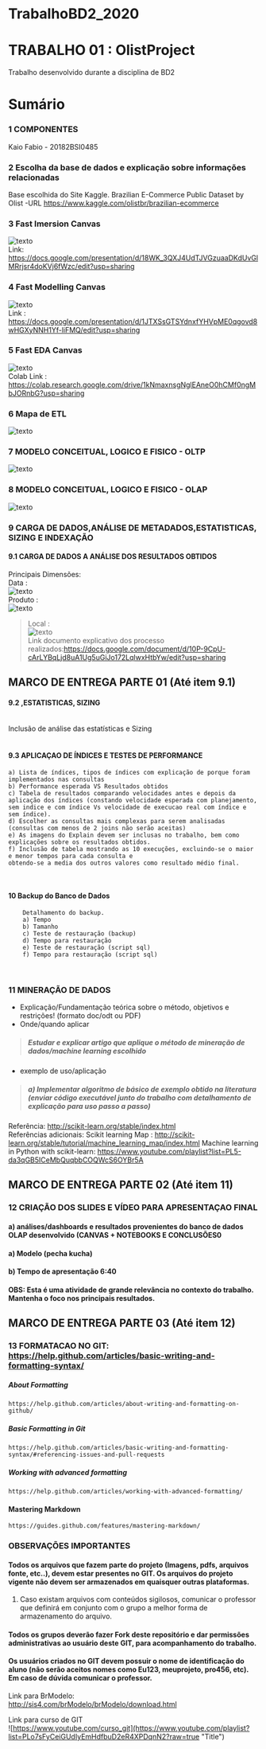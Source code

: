 # TrabalhoBD2_2020


# TRABALHO 01 : OlistProject
Trabalho desenvolvido durante a disciplina de BD2
 
# Sumário

### 1	COMPONENTES<br>
Kaio Fabio - 20182BSI0485<br>


### 2	Escolha da base de dados e explicação sobre informações relacionadas <br>
Base escolhida do Site Kaggle.
Brazilian E-Commerce Public Dataset by Olist -URL https://www.kaggle.com/olistbr/brazilian-ecommerce<br>

### 3 Fast Imersion Canvas <br>
![texto](https://github.com/KaioSSL/TrabalhoBD2_2020/blob/main/Imagens/Fast%20Immersion%20Canvas%20-%20E-commerce%20Brazil.png)<br>
Link: https://docs.google.com/presentation/d/18WK_3QXJ4UdTJVGzuaaDKdUvGlMRrjsr4doKVj6fWzc/edit?usp=sharing<br>

### 4 Fast Modelling Canvas<br>
![texto](https://github.com/KaioSSL/TrabalhoBD2_2020/blob/main/Imagens/AR_03b%20-%20Fast%20Modelling%20Canvas_AL.png)<br>
Link : https://docs.google.com/presentation/d/1JTXSsGTSYdnxfYHVpME0qgovd8wHGXyNNH1Yf-liFMQ/edit?usp=sharing
### 5 Fast EDA Canvas<br>
![texto](https://github.com/KaioSSL/TrabalhoBD2_2020/blob/main/Imagens/AR_04%20-%20Fast%20EDA%20Canvas_AL.png)<br>
Colab Link : https://colab.research.google.com/drive/1kNmaxnsgNglEAneO0hCMf0ngMbJORnbG?usp=sharing<br>
### 6 Mapa de ETL<br>
![texto](https://github.com/KaioSSL/TrabalhoBD2_2020/blob/main/Imagens/AR_0e%20-%20Fast%20ETL%20Canvas_AL.png)<br>
### 7	MODELO CONCEITUAL, LOGICO E FISICO - OLTP<br>
![texto](https://github.com/KaioSSL/TrabalhoBD2_2020/blob/main/Imagens/OLTP-CONCEITUAL.png)<br>

### 8	MODELO CONCEITUAL, LOGICO E FISICO - OLAP<br>
![texto](https://github.com/KaioSSL/TrabalhoBD2_2020/blob/main/Imagens/OLAP-CONCEITUAL.png)<br>

### 9 CARGA DE DADOS,ANÁLISE DE METADADOS,ESTATISTICAS, SIZING E INDEXAÇÃO<br>
#### 9.1	CARGA DE DADOS A ANÁLISE DOS RESULTADOS OBTIDOS<br>
Principais Dimensões:<br>
Data :<br>
![texto](https://github.com/KaioSSL/TrabalhoBD2_2020/blob/main/Imagens/DIM_DATA_PENTAHO.PNG)<br>
Produto :<br>
![texto](https://github.com/KaioSSL/TrabalhoBD2_2020/blob/main/Imagens/DIM_PRODUTO_PENTAHO.png)<br>
>Local :<br>
![texto](https://github.com/KaioSSL/TrabalhoBD2_2020/blob/main/Imagens/DIM_LOCAL_PENTAHO.png)<br>
Link documento explicativo dos processo realizados:https://docs.google.com/document/d/10P-9CpU-cArLYBqLjd8uA1Ug5uGiJo172LqlwxHtbYw/edit?usp=sharing


##   MARCO DE ENTREGA PARTE 01 (Até item 9.1)


#### 9.2	,ESTATISTICAS, SIZING<br>
<br>
Inclusão de análise das estatísticas e Sizing
<br>
<br>

#### 9.3	APLICAÇAO DE ÍNDICES E TESTES DE PERFORMANCE<br>
    a) Lista de índices, tipos de índices com explicação de porque foram implementados nas consultas 
    b) Performance esperada VS Resultados obtidos
    c) Tabela de resultados comparando velocidades antes e depois da aplicação dos índices (constando velocidade esperada com planejamento, sem indice e com índice Vs velocidade de execucao real com índice e sem índice).
    d) Escolher as consultas mais complexas para serem analisadas (consultas com menos de 2 joins não serão aceitas)
    e) As imagens do Explain devem ser inclusas no trabalho, bem como explicações sobre os resultados obtidos.
    f) Inclusão de tabela mostrando as 10 execuções, excluindo-se o maior e menor tempos para cada consulta e 
    obtendo-se a media dos outros valores como resultado médio final.
<br>

#### 10 Backup do Banco de Dados<br>
        Detalhamento do backup.
        a) Tempo
        b) Tamanho
        c) Teste de restauração (backup)
        d) Tempo para restauração
        e) Teste de restauração (script sql)
        f) Tempo para restauração (script sql)
<br>


### 11 MINERAÇÃO DE DADOS

* Explicação/Fundamentação teórica sobre o método, objetivos e restrições! (formato doc/odt ou PDF)
* Onde/quando aplicar 
> ##### Estudar e explicar artigo que aplique o método de mineração de dados/machine learning escolhido
* exemplo de uso/aplicação 
> ##### a) Implementar algoritmo de básico de exemplo obtido na literatura (enviar código executável junto do trabalho com detalhamento de explicação para uso passo a passo)

Referência: http://scikit-learn.org/stable/index.html
<br>
Referências adicionais:
Scikit learning Map : http://scikit-learn.org/stable/tutorial/machine_learning_map/index.html
Machine learning in Python with scikit-learn: https://www.youtube.com/playlist?list=PL5-da3qGB5ICeMbQuqbbCOQWcS6OYBr5A


##   MARCO DE ENTREGA PARTE 02 (Até item 11)



### 12 CRIAÇÃO DOS SLIDES E VÍDEO PARA APRESENTAÇAO FINAL <br>

#### a) análises/dashboards e resultados provenientes do banco de dados OLAP desenvolvido (CANVAS + NOTEBOOKS E CONCLUSÕES0
#### a) Modelo (pecha kucha)<br>
#### b) Tempo de apresentação 6:40 
#### OBS: Esta é uma atividade de grande relevância no contexto do trabalho. Mantenha o foco nos principais resultados.


##   MARCO DE ENTREGA PARTE 03 (Até item 12)

### 13  FORMATACAO NO GIT: https://help.github.com/articles/basic-writing-and-formatting-syntax/
<comentario no git>
    
##### About Formatting
    https://help.github.com/articles/about-writing-and-formatting-on-github/
    
##### Basic Formatting in Git
    
    https://help.github.com/articles/basic-writing-and-formatting-syntax/#referencing-issues-and-pull-requests
    
    
##### Working with advanced formatting
    https://help.github.com/articles/working-with-advanced-formatting/
#### Mastering Markdown
    https://guides.github.com/features/mastering-markdown/

### OBSERVAÇÕES IMPORTANTES

#### Todos os arquivos que fazem parte do projeto (Imagens, pdfs, arquivos fonte, etc..), devem estar presentes no GIT. Os arquivos do projeto vigente não devem ser armazenados em quaisquer outras plataformas.
1. Caso existam arquivos com conteúdos sigilosos, comunicar o professor que definirá em conjunto com o grupo a melhor forma de armazenamento do arquivo.

#### Todos os grupos deverão fazer Fork deste repositório e dar permissões administrativas ao usuário deste GIT, para acompanhamento do trabalho.

#### Os usuários criados no GIT devem possuir o nome de identificação do aluno (não serão aceitos nomes como Eu123, meuprojeto, pro456, etc). Em caso de dúvida comunicar o professor.


Link para BrModelo:<br>
http://sis4.com/brModelo/brModelo/download.html
<br>


Link para curso de GIT<br>
![https://www.youtube.com/curso_git](https://www.youtube.com/playlist?list=PLo7sFyCeiGUdIyEmHdfbuD2eR4XPDqnN2?raw=true "Title")



